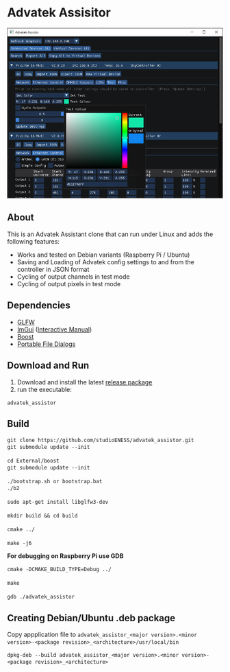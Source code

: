 # Advatek Assisitor

![preview](img/preview4.png)

## About

This is an Advatek Assistant clone that can run under Linux and adds the following features:

  - Works and tested on Debian variants (Raspberry Pi / Ubuntu)
  - Saving and Loading of Advatek config settings to and from the controller in JSON format
  - Cycling of output channels in test mode
  - Cycling of output pixels in test mode


## Dependencies

  - [GLFW](https://github.com/glfw/glfw)
  - [ImGui](https://github.com/ocornut/imgui) ([Interactive Manual](https://pthom.github.io/imgui_manual_online/manual/imgui_manual.html))  
  - [Boost](https://github.com/boostorg/boost)  
  - [Portable File Dialogs](https://github.com/samhocevar/portable-file-dialogs)  


## Download and Run

  1. Download and install the latest [release package](https://github.com/studioENESS/advatek_assistor/releases)
  2. run the executable:

    advatek_assistor


## Build
    
    git clone https://github.com/studioENESS/advatek_assistor.git
    git submodule update --init
    
    cd External/boost
    git submodule update --init

    ./bootstrap.sh or bootstrap.bat
    ./b2
    
    sudo apt-get install libglfw3-dev
    
    mkdir build && cd build
    
    cmake ../ 
    
    make -j6


 **For debugging on Raspberry Pi use GDB**

    cmake -DCMAKE_BUILD_TYPE=Debug ../
    
    make
    
    gdb ./advatek_assistor
    
## Creating Debian/Ubuntu .deb package

Copy appplication file to `advatek_assistor_<major version>.<minor version>-<package revision>_<architecture>/usr/local/bin`

    dpkg-deb --build advatek_assistor_<major version>.<minor version>-<package revision>_<architecture>




